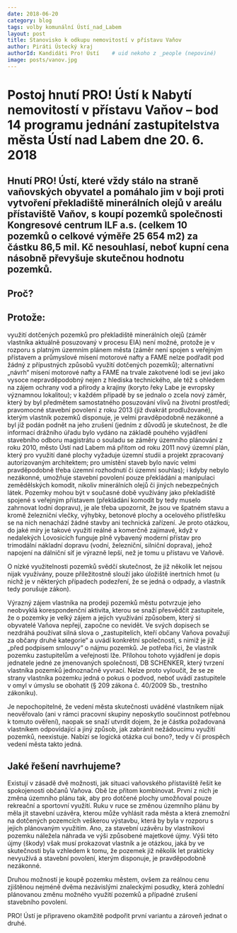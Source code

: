 ```yaml
---
date: 2018-06-20
category: blog
tags: volby komunální Ústí_nad_Labem
layout: post
title: Stanovisko k odkupu nemovitostí v přístavu Vaňov
author: Piráti Ústecký kraj
authorId: Kandidáti Pro! Ústí    # uid nekoho z _people (nepoviné)
image: posts/vanov.jpg
---
```



# Postoj hnutí PRO! Ústí k Nabytí nemovitostí v přístavu Vaňov – bod 14 programu jednání zastupitelstva města Ústí nad Labem dne 20. 6. 2018

## Hnutí PRO! Ústí, které vždy stálo na straně vaňovských obyvatel a pomáhalo jim v boji proti vytvoření překladiště minerálních olejů v areálu přístaviště Vaňov, s koupí pozemků společnosti Kongresové centrum ILF a.s. (celkem 10 pozemků o celkové výměře 25 654 m2) za částku 86,5 mil. Kč nesouhlasí, neboť kupní cena násobně převyšuje skutečnou hodnotu pozemků.

## Proč?

## Protože:

využití dotčených pozemků pro překladiště minerálních olejů (záměr vlastníka aktuálně posuzovaný v procesu EIA) není možné, protože je v rozporu s platným územním plánem města (záměr není spojen s veřejným přístavem a průmyslové mísení motorové nafty a FAME nelze podřadit pod žádný z přípustných způsobů využití dotčených pozemků);
alternativní „návrh“ mísení motorové nafty a FAME na trvale zakotvené lodi se jeví jako vysoce nepravděpodobný nejen z hlediska technického, ale též s ohledem na zájem ochrany vod a přírody a krajiny (koryto řeky Labe je evropsky významnou lokalitou); v každém případě by se jednalo o zcela nový záměr, který by byl předmětem samostatného posuzování vlivů na životní prostředí;
pravomocné stavební povolení z roku 2013 (již dvakrát prodlužované), kterým vlastník pozemků disponuje, je velmi pravděpodobně nezákonné a byl již podán podnět na jeho zrušení (jedním z důvodů je skutečnost, že dle informací drážního úřadu bylo vydáno na základě pouhého vyjádření stavebního odboru magistrátu o souladu se záměry územního plánování z roku 2010, město Ústí nad Labem má přitom od roku 2011 nový územní plán, který pro využití dané plochy vyžaduje územní studii a projekt zpracovaný autorizovaným architektem; pro umístění staveb bylo navíc velmi pravděpodobně třeba územní rozhodnutí či územní souhlas); i kdyby nebylo nezákonné, umožňuje stavební povolení pouze překládání a manipulaci zemědělských komodit, nikoliv minerálních olejů či jiných nebezpečných látek.
Pozemky mohou být v současné době využívány jako překladiště spojené s veřejným přístavem (překládání komodit by tedy muselo zahrnovat lodní dopravu), je ale třeba upozornit, že jsou ve špatném stavu a kromě železniční vlečky, výhybky, betonové plochy a ocelového přístřešku se na nich nenachází žádné stavby ani technická zařízení. Je proto otázkou, do jaké míry je takové využití reálné a komerčně zajímavé, když v nedalekých Lovosicích funguje plně vybavený moderní přístav pro trimodální nákladní dopravu (vodní, železniční, silniční doprava), jehož napojení na dálniční síť je výrazně lepší, než je tomu u přístavu ve Vaňově.

O nízké využitelnosti pozemků svědčí skutečnost, že již několik let nejsou nijak využívány, pouze příležitostně slouží jako úložiště inertních hmot (u nichž je v některých případech podezření, že se jedná o odpady, a vlastník tedy porušuje zákon).

Výrazný zájem vlastníka na prodeji pozemků městu potvrzuje jeho neobvyklá korespondenční aktivita, kterou se snaží přesvědčit zastupitele, že o pozemky je velký zájem a jejich využívání způsobem, který si obyvatelé Vaňova nepřejí, započne co nevidět. Ve svých dopisech se nezdráhá používat silná slova o „zastupitelích, kteří občany Vaňova považují za občany druhé kategorie“ a uvádí konkrétní společnosti, s nimiž je již „před podpisem smlouvy“ o nájmu pozemků. Je potřeba říci, že vlastník pozemku zastupitelům a veřejnosti lže. Přílohou tohoto vyjádření je dopis jednatele jedné ze jmenovaných společností, DB SCHENKER, který tvrzení vlastníka pozemků jednoznačně vyvrací. Nelze proto vyloučit, že se ze strany vlastníka pozemku jedná o pokus o podvod, neboť uvádí zastupitele v omyl v úmyslu se obohatit (§ 209 zákona č. 40/2009 Sb., trestního zákoníku).

Je nepochopitelné, že vedení města skutečnosti uváděné vlastníkem nijak neověřovalo (ani v rámci pracovní skupiny neposkytlo součinnost potřebnou k tomuto ověření), naopak se snaží utvrdit dojem, že je částka požadovaná vlastníkem odpovídající a jiný způsob, jak zabránit nežádoucímu využití pozemků, neexistuje. Nabízí se logická otázka cui bono?, tedy v čí prospěch vedení města takto jedná.

## Jaké řešení navrhujeme?
Existují v zásadě dvě možnosti, jak situaci vaňovského přístaviště řešit ke spokojenosti občanů Vaňova. Obě lze přitom kombinovat. První z nich je změna územního plánu tak, aby pro dotčené plochy umožňoval pouze rekreační a sportovní využití. Ruku v ruce se změnou územního plánu by měla jít stavební uzávěra, kterou může vyhlásit rada města a která znemožní na dotčených pozemcích veškerou výstavbu, která by byla v rozporu s jejich plánovaným využitím. Ano, za stavební uzávěru by vlastníkovi pozemku náležela náhrada ve výši způsobené majetkové újmy. Výši této újmy (škody) však musí prokazovat vlastník a je otázkou, jaká by ve skutečnosti byla vzhledem k tomu, že pozemek již několik let prakticky nevyužívá a stavební povolení, kterým disponuje, je pravděpodobně nezákonné.

Druhou možností je koupě pozemku městem, ovšem za reálnou cenu zjištěnou nejméně dvěma nezávislými znaleckými posudky, která zohlední plánovanou změnu možného využití pozemků a případné zrušení stavebního povolení.

PRO! Ústí je připraveno okamžitě podpořit první variantu a zároveň jednat o druhé.
